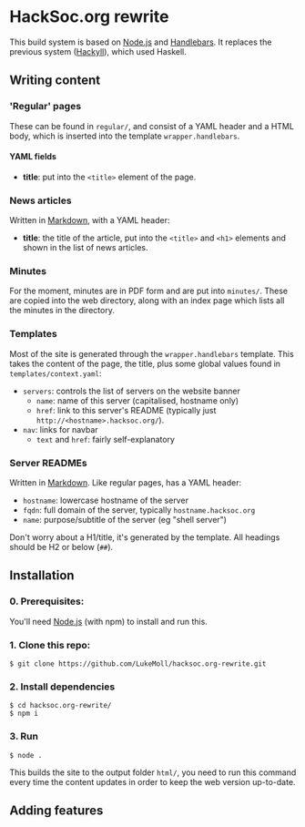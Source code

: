 HackSoc.org rewrite
===

This build system is based on [Node.js][nodejs] and [Handlebars]. It replaces the previous system ([Hackyll]), which used Haskell.

## Writing content

### 'Regular' pages
These can be found in `regular/`, and consist of a YAML header and a HTML body, which is inserted into the template `wrapper.handlebars`.

#### YAML fields
 - **title**: put into the `<title>` element of the page.

### News articles
Written in [Markdown], with a YAML header:
 - **title**: the title of the article, put into the `<title>` and `<h1>` elements and shown in the list of news articles.
### Minutes
For the moment, minutes are in PDF form and are put into `minutes/`. These are copied into the web directory, along with an index page which lists all the minutes in the directory.

### Templates
Most of the site is generated through the `wrapper.handlebars` template. This takes the content of the page, the title, plus some global values found in `templates/context.yaml`:

 - `servers`: controls the list of servers on the website banner
    - `name`: name of this server (capitalised, hostname only)
    - `href`: link to this server's README (typically just `http://<hostname>.hacksoc.org/`).
 - `nav`: links for navbar
    - `text` and `href`: fairly self-explanatory


### Server READMEs
Written in [Markdown]. Like regular pages, has a YAML header:
 - `hostname`: lowercase hostname of the server
 - `fqdn`: full domain of the server, typically `hostname.hacksoc.org`
 - `name`: purpose/subtitle of the server (eg "shell server")

Don't worry about a H1/title, it's generated by the template. All headings should be H2 or below (`##`).

## Installation
### 0. Prerequisites:
You'll need [Node.js][nodejs] (with npm) to install and run this.
<!-- maybe add a quick link to install scripts? -->
### 1. Clone this repo:
```
$ git clone https://github.com/LukeMoll/hacksoc.org-rewrite.git
```
### 2. Install dependencies
```
$ cd hacksoc.org-rewrite/
$ npm i
```
### 3. Run
```
$ node .
```
This builds the site to the output folder `html/`, you need to run this command every time the content updates in order to keep the web version up-to-date.

## Adding features

[nodejs]: https://nodejs.org/en/
[Handlebars]: https://handlebarsjs.com/
[Markdown]: https://daringfireball.net/projects/markdown/syntax
[Hackyll]: https://github.com/HackSoc/hacksoc.org/tree/master
<!-- TODO add tag before migration and link here -->